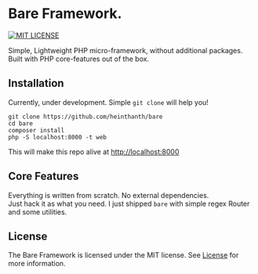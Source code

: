 # Bare Framework.

[![MIT LICENSE](https://img.shields.io/github/license/heinthanth/bare)](LICENSE)

Simple, Lightweight PHP micro-framework, without additional packages. \
Built with PHP core-features out of the box.


## Installation

Currently, under development. Simple `git clone` will help you!

``` shell script
git clone https://github.com/heinthanth/bare
cd bare
composer install
php -S localhost:8000 -t web
```

This will make this repo alive at <http://localhost:8000>


## Core Features

Everything is written from scratch. No external dependencies. \
Just hack it as what you need. I just shipped `bare` with simple regex Router and some utilities.


## License

The Bare Framework is licensed under the MIT license. See [License](LICENSE) for more information.
